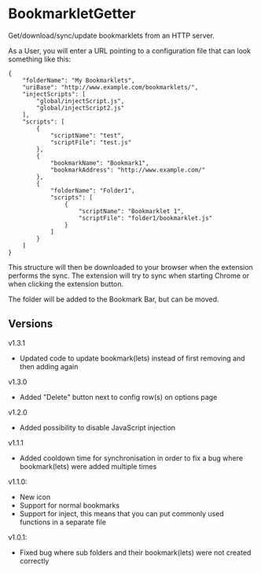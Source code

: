 # BookmarkletGetter
Get/download/sync/update bookmarklets from an HTTP server.

As a User, you will enter a URL pointing to a configuration file that can look something like this:
    
    {
    	"folderName": "My Bookmarklets",
    	"uriBase": "http://www.example.com/bookmarklets/",
    	"injectScripts": [
    		"global/injectScript.js",
    		"global/injectScript2.js"
    	],
    	"scripts": [
    		{
    			"scriptName": "test",
    			"scriptFile": "test.js"
    		},
    		{
    			"bookmarkName": "Bookmark1",
    			"bookmarkAddress": "http://www.example.com/"
    		},
    		{
    			"folderName": "Folder1",
    			"scripts": [
    				{
    					"scriptName": "Bookmarklet 1",
    					"scriptFile": "folder1/bookmarklet.js"
    				}
    			]
    		}
    	]
    }

This structure will then be downloaded to your browser when the extension performs the sync. The extension will try to sync when starting Chrome or when clicking the extension button.

The folder will be added to the Bookmark Bar, but can be moved.

## Versions
v1.3.1
- Updated code to update bookmark(lets) instead of first removing and then adding again

v1.3.0
- Added "Delete" button next to config row(s) on options page

v1.2.0
- Added possibility to disable JavaScript injection

v1.1.1
- Added cooldown time for synchronisation in order to fix a bug where bookmark(lets) were added multiple times

v1.1.0:
- New icon
- Support for normal bookmarks
- Support for inject, this means that you can put commonly used functions in a separate file

v1.0.1:
- Fixed bug where sub folders and their bookmark(lets) were not created correctly
